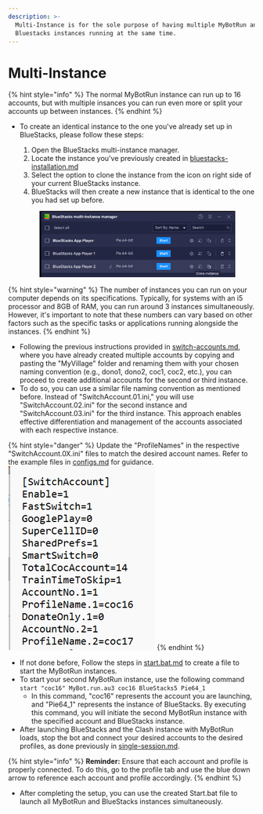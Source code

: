 ```yaml
---
description: >-
  Multi-Instance is for the sole purpose of having multiple MyBotRun and
  Bluestacks instances running at the same time.
---
```


# Multi-Instance

{% hint style="info" %}
The normal MyBotRun instance can run up to 16 accounts, but with multiple insances you can run even more or split your accounts up between instances.&#x20;
{% endhint %}

*   To create an identical instance to the one you've already set up in BlueStacks, please follow these steps:

    1. Open the BlueStacks multi-instance manager.
    2. Locate the instance you've previously created in [bluestacks-installation.md](../installation/bluestacks-installation.md "mention")
    3. Select the option to clone the instance from the icon on right side of your current BlueStacks instance.
    4. BlueStacks will then create a new instance that is identical to the one you had set up before.

    <div align="left">

    <figure><img src="../.gitbook/assets/image (84).png" alt=""><figcaption></figcaption></figure>

    </div>

{% hint style="warning" %}
The number of instances you can run on your computer depends on its specifications. Typically, for systems with an i5 processor and 8GB of RAM, you can run around 3 instances simultaneously. However, it's important to note that these numbers can vary based on other factors such as the specific tasks or applications running alongside the instances.
{% endhint %}

* Following the previous instructions provided in [switch-accounts.md](switch-accounts.md "mention"), where you have already created multiple accounts by copying and pasting the "MyVillage" folder and renaming them with your chosen naming convention (e.g., dono1, dono2, coc1, coc2, etc.), you can proceed to create additional accounts for the second or third instance.
* To do so, you can use a similar file naming convention as mentioned before. Instead of "SwitchAccount.01.ini," you will use "SwitchAccount.02.ini" for the second instance and "SwitchAccount.03.ini" for the third instance. This approach enables effective differentiation and management of the accounts associated with each respective instance.

{% hint style="danger" %}
Update the "ProfileNames" in the respective "SwitchAccount.0X.ini" files to match the desired account names. Refer to the example files in [configs.md](../files/configs.md "mention") for guidance. ![](<../.gitbook/assets/image (54).png>)
{% endhint %}

* If not done before, Follow the steps in [start.bat.md](../tips-and-tricks/start.bat.md "mention") to create a file to start the MyBotRun instances.&#x20;
* To start your second MyBotRun instance, use the following command `start "coc16" MyBot.run.au3 coc16 BlueStacks5 Pie64_1`
  * In this command, "coc16" represents the account you are launching, and "Pie64\_1" represents the instance of BlueStacks. By executing this command, you will initiate the second MyBotRun instance with the specified account and BlueStacks instance.
* After launching BlueStacks and the Clash instance with MyBotRun loads, stop the bot and connect your desired accounts to the desired profiles, as done previously in [single-session.md](single-session.md "mention").

{% hint style="info" %}
**Reminder:** Ensure that each account and profile is properly connected. To do this, go to the profile tab and use the blue down arrow to reference each account and profile accordingly.
{% endhint %}

* After completing the setup, you can use the created Start.bat file to launch all MyBotRun and BlueStacks instances simultaneously.

